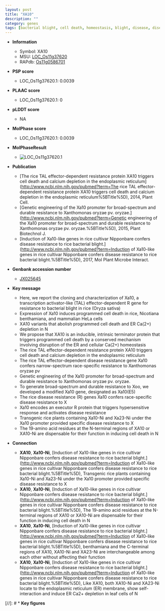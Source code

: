 ```yaml
---
layout: post
title: "XA10"
description: ""
category: genes
tags: [bacterial blight, cell death, homeostasis, blight, disease, disease resistance, resistance, R protein]
---
```


* **Information**  
    + Symbol: XA10  
    + MSU: [LOC_Os11g37620](http://rice.plantbiology.msu.edu/cgi-bin/ORF_infopage.cgi?orf=LOC_Os11g37620)  
    + RAPdb: [Os11g0586701](http://rapdb.dna.affrc.go.jp/viewer/gbrowse_details/irgsp1?name=Os11g0586701)  

* **PSP score**  
    + LOC_Os11g37620.1: 0.0039 

* **PLAAC score**  
    + LOC_Os11g37620.1: 0 

* **pLDDT score**
    + NA


* **MolPhase score**
    + LOC_Os11g37620.1: 0.0039

* **MolPhaseResult**
    + ![LOC_Os11g37620.1](https://ricepsp.github.io/pictures/LOC_Os11g/LOC_Os11g37620.1.png)

* **Publication**  
    + [The rice TAL effector-dependent resistance protein XA10 triggers cell death and calcium depletion in the endoplasmic reticulum](http://www.ncbi.nlm.nih.gov/pubmed?term=The rice TAL effector-dependent resistance protein XA10 triggers cell death and calcium depletion in the endoplasmic reticulum%5BTitle%5D), 2014, Plant Cell.
    + [Genetic engineering of the Xa10 promoter for broad-spectrum and durable resistance to Xanthomonas oryzae pv. oryzae.](http://www.ncbi.nlm.nih.gov/pubmed?term=Genetic engineering of the Xa10 promoter for broad-spectrum and durable resistance to Xanthomonas oryzae pv. oryzae.%5BTitle%5D), 2015, Plant Biotechnol J.
    + [Induction of Xa10-like genes in rice cultivar Nipponbare confers disease resistance to rice bacterial blight.](http://www.ncbi.nlm.nih.gov/pubmed?term=Induction of Xa10-like genes in rice cultivar Nipponbare confers disease resistance to rice bacterial blight.%5BTitle%5D), 2017, Mol Plant Microbe Interact.

* **Genbank accession number**  
    + [JX025645](http://www.ncbi.nlm.nih.gov/nuccore/JX025645)

* **Key message**  
    + Here, we report the cloning and characterization of Xa10, a transcription activator-like (TAL) effector-dependent R gene for resistance to bacterial blight in rice (Oryza sativa)
    + Expression of Xa10 induces programmed cell death in rice, Nicotiana benthamiana, and mammalian HeLa cells
    + XA10 variants that abolish programmed cell death and ER Ca(2+) depletion in N
    + We propose that XA10 is an inducible, intrinsic terminator protein that triggers programmed cell death by a conserved mechanism involving disruption of the ER and cellular Ca(2+) homeostasis
    + The rice TAL effector-dependent resistance protein XA10 triggers cell death and calcium depletion in the endoplasmic reticulum
    + The rice TAL effector-dependent disease resistance gene Xa10 confers narrow-spectrum race-specific resistance to Xanthomonas oryzae pv
    + Genetic engineering of the Xa10 promoter for broad-spectrum and durable resistance to Xanthomonas oryzae pv. oryzae.
    + To generate broad-spectrum and durable resistance to Xoo, we developed a modified Xa10 gene, designated as Xa10(E5)
    + The rice disease resistance (R) genes Xa10 confers race-specific disease resistance to X
    + Xa10 encodes an executor R protein that triggers hypersensitive response and activates disease resistance
    + Transgenic rice plants containing Xa10-Ni and Xa23-Ni under the Xa10 promoter provided specific disease resistance to X
    + The 19-amino acid residues at the N-terminal regions of XA10 or XA10-Ni are dispensable for their function in inducing cell death in N

* **Connection**  
    + __XA10__, __Xa10-Ni__, [Induction of Xa10-like genes in rice cultivar Nipponbare confers disease resistance to rice bacterial blight.](http://www.ncbi.nlm.nih.gov/pubmed?term=Induction of Xa10-like genes in rice cultivar Nipponbare confers disease resistance to rice bacterial blight.%5BTitle%5D),  Transgenic rice plants containing Xa10-Ni and Xa23-Ni under the Xa10 promoter provided specific disease resistance to X
    + __XA10__, __Xa10-Ni__, [Induction of Xa10-like genes in rice cultivar Nipponbare confers disease resistance to rice bacterial blight.](http://www.ncbi.nlm.nih.gov/pubmed?term=Induction of Xa10-like genes in rice cultivar Nipponbare confers disease resistance to rice bacterial blight.%5BTitle%5D),  The 19-amino acid residues at the N-terminal regions of XA10 or XA10-Ni are dispensable for their function in inducing cell death in N
    + __XA10__, __Xa10-Ni__, [Induction of Xa10-like genes in rice cultivar Nipponbare confers disease resistance to rice bacterial blight.](http://www.ncbi.nlm.nih.gov/pubmed?term=Induction of Xa10-like genes in rice cultivar Nipponbare confers disease resistance to rice bacterial blight.%5BTitle%5D),  benthamiana and the C-terminal regions of XA10, XA10-Ni and XA23-Ni are interchangeable among each other without affecting their function
    + __XA10__, __Xa10-Ni__, [Induction of Xa10-like genes in rice cultivar Nipponbare confers disease resistance to rice bacterial blight.](http://www.ncbi.nlm.nih.gov/pubmed?term=Induction of Xa10-like genes in rice cultivar Nipponbare confers disease resistance to rice bacterial blight.%5BTitle%5D),  Like XA10, both XA10-Ni and XA23-Ni locate to the endoplasmic reticulum (ER) membrane, show self-interaction and induce ER Ca2+ depletion in leaf cells of N

[//]: # * **Key figures**  


